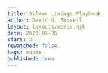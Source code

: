 ```yaml
---
title: Silver Linings Playbook
author: David O. Russell
layout: layouts/movie.njk
date: 2023-03-28
stars: 3
rewatched: false
tags: movie
published: true
---
```

